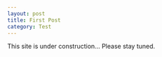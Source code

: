 ```yaml
---
layout: post
title: First Post
category: Test
---
```


This site is under construction...
Please stay tuned.
